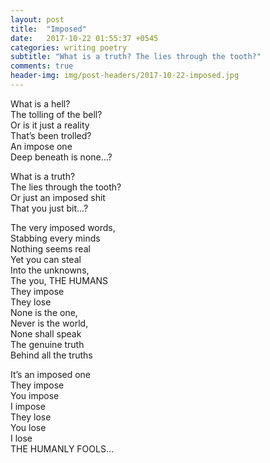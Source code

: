 ```yaml
---
layout: post
title:  "Imposed"
date:   2017-10-22 01:55:37 +0545
categories: writing poetry
subtitle: "What is a truth? The lies through the tooth?"
comments: true
header-img: img/post-headers/2017-10-22-imposed.jpg
---
```


What is a hell?  
The tolling of the bell?  
Or is it just a reality  
That’s been trolled?  
An impose one  
Deep beneath is none…?  


What is a truth?  
The lies through the tooth?  
Or just an imposed shit  
That you just bit…?  


The very imposed words,  
Stabbing every minds  
Nothing seems real  
Yet you can steal  
Into the unknowns,  
The you, THE HUMANS  
They impose  
They lose  
None is the one,  
Never is the world,  
None shall speak  
The genuine truth  
Behind all the truths  


It’s an imposed one  
They impose   
You impose  
I impose  
They lose  
You lose  
I lose  
THE HUMANLY FOOLS…  
